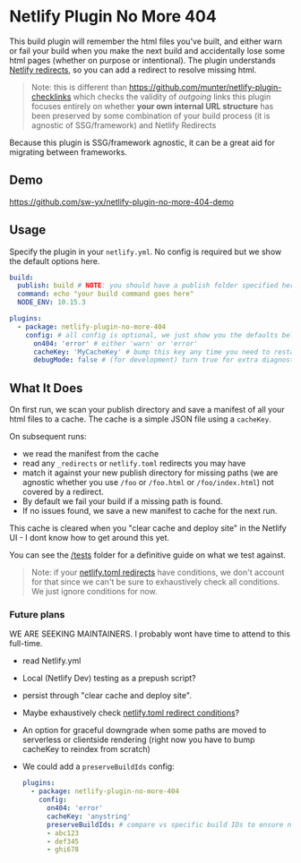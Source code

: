 # Netlify Plugin No More 404

This build plugin will remember the html files you've built, and either warn or fail your build when you make the next build and accidentally lose some html pages (whether on purpose or intentional). The plugin understands [Netlify redirects](https://docs.netlify.com/routing/redirects/), so you can add a redirect to resolve missing html.

> Note: this is different than https://github.com/munter/netlify-plugin-checklinks which checks the validity of *outgoing* links
> this plugin focuses entirely on whether **your own internal URL structure** has been preserved by some combination of your build process (it is agnostic of SSG/framework) and Netlify Redirects 

Because this plugin is SSG/framework agnostic, it can be a great aid for migrating between frameworks.

## Demo

https://github.com/sw-yx/netlify-plugin-no-more-404-demo

## Usage

Specify the plugin in your `netlify.yml`. No config is required but we show the default options here.

```yml
build:
  publish: build # NOTE: you should have a publish folder specified here for this to work
  command: echo "your build command goes here"
  NODE_ENV: 10.15.3

plugins:
  - package: netlify-plugin-no-more-404
    config: # all config is optional, we just show you the defaults below
      on404: 'error' # either 'warn' or 'error'
      cacheKey: 'MyCacheKey' # bump this key any time you need to restart from scratch
      debugMode: false # (for development) turn true for extra diagnostic logging
```

## What It Does

On first run, we scan your publish directory and save a manifest of all your html files to a cache. The cache is a simple JSON file using a `cacheKey`.

On subsequent runs:

 - we read the manifest from the cache
 - read any `_redirects` or `netlify.toml` redirects you may have
 - match it against your new publish directory for missing paths (we are agnostic whether you use `/foo` or `/foo.html` or `/foo/index.html`) not covered by a redirect. 
 - By default we fail your build if a missing path is found.
 - If no issues found, we save a new manifest to cache for the next run.

This cache is cleared when you "clear cache and deploy site" in the Netlify UI - I dont know how to get around this yet.

You can see the [/tests](/tests) folder for a definitive guide on what we test against.

> Note: if your [netlify.toml redirects](https://docs.netlify.com/routing/redirects/#syntax-for-the-netlify-configuration-file) have conditions, we don't account for that since we can't be sure to exhaustively check all conditions. We just ignore conditions for now.

### Future plans

WE ARE SEEKING MAINTAINERS. I probably wont have time to attend to this full-time.

- read Netlify.yml
- Local (Netlify Dev) testing as a prepush script?
- persist through "clear cache and deploy site".
- Maybe exhaustively check [netlify.toml redirect conditions](https://docs.netlify.com/routing/redirects/#syntax-for-the-netlify-configuration-file)?
- An option for graceful downgrade when some paths are moved to serverless or clientside rendering (right now you have to bump cacheKey to reindex from scratch)
- We could add a `preserveBuildIds` config:

  ```yaml
  plugins:
    - package: netlify-plugin-no-more-404
      config:
        on404: 'error'
        cacheKey: 'anystring' 
        preserveBuildIds: # compare vs specific build IDs to ensure no regression
        - abc123
        - def345
        - ghi678
  ```

